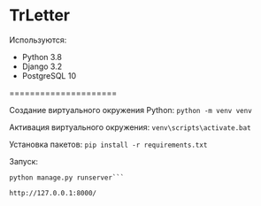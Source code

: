# TrLetter

Используются:
- Python 3.8
- Django 3.2
- PostgreSQL 10


=====================

Создание виртуального окружения Python:
`python -m venv venv`

Активация виртуального окружения:
`venv\scripts\activate.bat`

Установка пакетов:
`pip install -r requirements.txt`

Запуск:
```cd trletter
python manage.py runserver```

http://127.0.0.1:8000/
